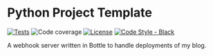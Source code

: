 # Python Project Template

[![Tests](https://github.com/AbooMinister25/python-project-template/actions/workflows/lint-test.yml/badge.svg)](https://github.com/AbooMinister25/python-project-template/actions/workflows/lint-test.yml)
![Code coverage](https://img.shields.io/codecov/c/github/AbooMinister25/python-project-template)
[![License](https://img.shields.io/github/license/AbooMinister25/python-project-template?color=blue)](https://github.com/AbooMinister25/python-project-template/blob/main/LICENSE)
[![Code Style - Black](https://img.shields.io/badge/code%20style-black-000000.svg)](https://github.com/psf/black)

A webhook server written in Bottle to handle deployments of my blog.
